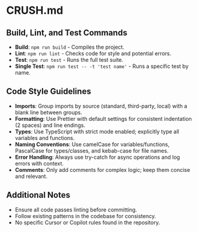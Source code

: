# CRUSH.md

## Build, Lint, and Test Commands
- **Build**: `npm run build` - Compiles the project.
- **Lint**: `npm run lint` - Checks code for style and potential errors.
- **Test**: `npm run test` - Runs the full test suite.
- **Single Test**: `npm run test -- -t 'test name'` - Runs a specific test by name.

## Code Style Guidelines
- **Imports**: Group imports by source (standard, third-party, local) with a blank line between groups.
- **Formatting**: Use Prettier with default settings for consistent indentation (2 spaces) and line endings.
- **Types**: Use TypeScript with strict mode enabled; explicitly type all variables and functions.
- **Naming Conventions**: Use camelCase for variables/functions, PascalCase for types/classes, and kebab-case for file names.
- **Error Handling**: Always use try-catch for async operations and log errors with context.
- **Comments**: Only add comments for complex logic; keep them concise and relevant.

## Additional Notes
- Ensure all code passes linting before committing.
- Follow existing patterns in the codebase for consistency.
- No specific Cursor or Copilot rules found in the repository.
